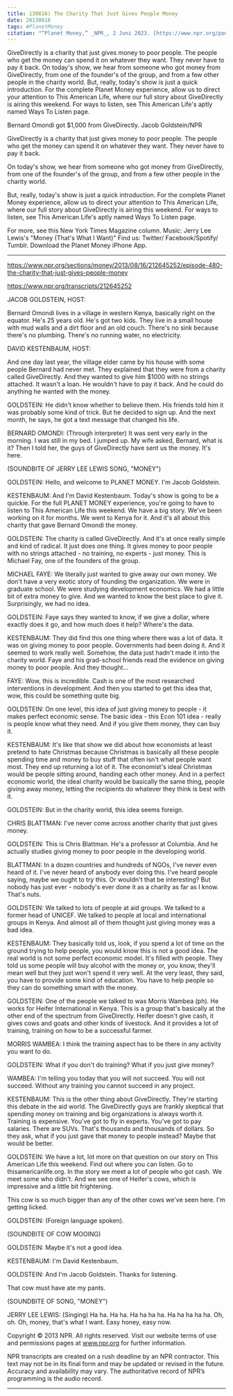 ```yaml
---
title: 130816) The Charity That Just Gives People Money
date: 20130816
tags: #PlanetMoney
citation: "“Planet Money,” _NPR_, 2 Juni 2023. [https://www.npr.org/podcasts/510289/planet-money](https://www.npr.org/podcasts/510289/planet-money) (diakses 4 Juni 2023)."
---
```


GiveDirectly is a charity that just gives money to poor people. The people who get the money can spend it on whatever they want. They never have to pay it back. On today's show, we hear from someone who got money from GiveDirectly, from one of the founder's of the group, and from a few other people in the charity world. But, really, today's show is just a quick introduction. For the complete Planet Money experience, allow us to direct your attention to This American Life, where our full story about GiveDirectly is airing this weekend. For ways to listen, see This American Life's aptly named Ways To Listen page.



Bernard Omondi got $1,000 from GiveDirectly.
Jacob Goldstein/NPR

GiveDirectly is a charity that just gives money to poor people. The people who get the money can spend it on whatever they want. They never have to pay it back.

On today's show, we hear from someone who got money from GiveDirectly, from one of the founder's of the group, and from a few other people in the charity world.

But, really, today's show is just a quick introduction. For the complete Planet Money experience, allow us to direct your attention to This American Life, where our full story about GiveDirectly is airing this weekend. For ways to listen, see This American Life's aptly named Ways To Listen page.

For more, see this New York Times Magazine column. Music: Jerry Lee Lewis's "Money (That's What I Want)" Find us: Twitter/ Facebook/Spotify/ Tumblr. Download the Planet Money iPhone App.

----

https://www.npr.org/sections/money/2013/08/16/212645252/episode-480-the-charity-that-just-gives-people-money

https://www.npr.org/transcripts/212645252



JACOB GOLDSTEIN, HOST:

Bernard Omondi lives in a village in western Kenya, basically right on the equator. He's 25 years old. He's got two kids. They live in a small house with mud walls and a dirt floor and an old couch. There's no sink because there's no plumbing. There's no running water, no electricity.

DAVID KESTENBAUM, HOST:

And one day last year, the village elder came by his house with some people Bernard had never met. They explained that they were from a charity called GiveDirectly. And they wanted to give him $1000 with no strings attached. It wasn't a loan. He wouldn't have to pay it back. And he could do anything he wanted with the money.

GOLDSTEIN: He didn't know whether to believe them. His friends told him it was probably some kind of trick. But he decided to sign up. And the next month, he says, he got a text message that changed his life.

BERNARD OMONDI: (Through interpreter) It was sent very early in the morning. I was still in my bed. I jumped up. My wife asked, Bernard, what is it? Then I told her, the guys of GiveDirectly have sent us the money. It's here.

(SOUNDBITE OF JERRY LEE LEWIS SONG, "MONEY")

GOLDSTEIN: Hello, and welcome to PLANET MONEY. I'm Jacob Goldstein.

KESTENBAUM: And I'm David Kestenbaum. Today's show is going to be a quickie. For the full PLANET MONEY experience, you're going to have to listen to This American Life this weekend. We have a big story. We've been working on it for months. We went to Kenya for it. And it's all about this charity that gave Bernard Omondi the money.

GOLDSTEIN: The charity is called GiveDirectly. And it's at once really simple and kind of radical. It just does one thing. It gives money to poor people with no strings attached - no training, no experts - just money. This is Michael Fay, one of the founders of the group.

MICHAEL FAYE: We literally just wanted to give away our own money. We don't have a very exotic story of founding the organization. We were in graduate school. We were studying development economics. We had a little bit of extra money to give. And we wanted to know the best place to give it. Surprisingly, we had no idea.

GOLDSTEIN: Faye says they wanted to know, if we give a dollar, where exactly does it go, and how much does it help? Where's the data.

KESTENBAUM: They did find this one thing where there was a lot of data. It was on giving money to poor people. Governments had been doing it. And it seemed to work really well. Somehow, the data just hadn't made it into the charity world. Faye and his grad-school friends read the evidence on giving money to poor people. And they thought...

FAYE: Wow, this is incredible. Cash is one of the most researched interventions in development. And then you started to get this idea that, wow, this could be something quite big.

GOLDSTEIN: On one level, this idea of just giving money to people - it makes perfect economic sense. The basic idea - this Econ 101 idea - really is people know what they need. And if you give them money, they can buy it.

KESTENBAUM: It's like that show we did about how economists at least pretend to hate Christmas because Christmas is basically all these people spending time and money to buy stuff that often isn't what people want most. They end up returning a lot of it. The economist's ideal Christmas would be people sitting around, handing each other money. And in a perfect economic world, the ideal charity would be basically the same thing, people giving away money, letting the recipients do whatever they think is best with it.

GOLDSTEIN: But in the charity world, this idea seems foreign.

CHRIS BLATTMAN: I've never come across another charity that just gives money.

GOLDSTEIN: This is Chris Blattman. He's a professor at Columbia. And he actually studies giving money to poor people in the developing world.

BLATTMAN: In a dozen countries and hundreds of NGOs, I've never even heard of it. I've never heard of anybody ever doing this. I've heard people saying, maybe we ought to try this. Or wouldn't that be interesting? But nobody has just ever - nobody's ever done it as a charity as far as I know. That's nuts.

GOLDSTEIN: We talked to lots of people at aid groups. We talked to a former head of UNICEF. We talked to people at local and international groups in Kenya. And almost all of them thought just giving money was a bad idea.

KESTENBAUM: They basically told us, look, if you spend a lot of time on the ground trying to help people, you would know this is not a good idea. The real world is not some perfect economic model. It's filled with people. They told us some people will buy alcohol with the money or, you know, they'll mean well but they just won't spend it very well. At the very least, they said, you have to provide some kind of education. You have to help people so they can do something smart with the money.

GOLDSTEIN: One of the people we talked to was Morris Wambea (ph). He works for Heifer International in Kenya. This is a group that's basically at the other end of the spectrum from GiveDirectly. Heifer doesn't give cash, it gives cows and goats and other kinds of livestock. And it provides a lot of training, training on how to be a successful farmer.

MORRIS WAMBEA: I think the training aspect has to be there in any activity you want to do.

GOLDSTEIN: What if you don't do training? What if you just give money?

WAMBEA: I'm telling you today that you will not succeed. You will not succeed. Without any training you cannot succeed in any project.

KESTENBAUM: This is the other thing about GiveDirectly. They're starting this debate in the aid world. The GiveDirectly guys are frankly skeptical that spending money on training and big organizations is always worth it. Training is expensive. You've got to fly in experts. You've got to pay salaries. There are SUVs. That's thousands and thousands of dollars. So they ask, what if you just gave that money to people instead? Maybe that would be better.

GOLDSTEIN: We have a lot, lot more on that question on our story on This American Life this weekend. Find out where you can listen. Go to thisamericanlife.org. In the story we meet a lot of people who got cash. We meet some who didn't. And we see one of Heifer's cows, which is impressive and a little bit frightening.

This cow is so much bigger than any of the other cows we've seen here. I'm getting licked.

GOLDSTEIN: (Foreign language spoken).

(SOUNDBITE OF COW MOOING)

GOLDSTEIN: Maybe it's not a good idea.

KESTENBAUM: I'm David Kestenbaum.

GOLDSTEIN: And I'm Jacob Goldstein. Thanks for listening.

That cow must have ate my pants.

(SOUNDBITE OF SONG, "MONEY")

JERRY LEE LEWIS: (Singing) Ha ha. Ha ha. Ha ha ha ha. Ha ha ha ha ha. Oh, oh. Oh, money, that's what I want. Easy honey, easy now.

Copyright © 2013 NPR. All rights reserved. Visit our website terms of use and permissions pages at www.npr.org for further information.

NPR transcripts are created on a rush deadline by an NPR contractor. This text may not be in its final form and may be updated or revised in the future. Accuracy and availability may vary. The authoritative record of NPR’s programming is the audio record.

----
